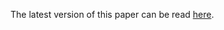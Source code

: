The latest version of this paper can be read [here](https://raw.githubusercontent.com/liquiddevelopmentnet/snowflake/master/Snowflake%20ID.pdf).